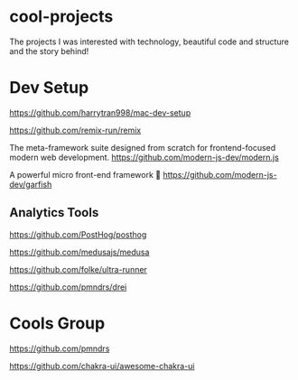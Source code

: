 # cool-projects
The projects I was interested with technology, beautiful code and structure and the story behind!


# Dev Setup

https://github.com/harrytran998/mac-dev-setup


https://github.com/remix-run/remix

The meta-framework suite designed from scratch for frontend-focused modern web development.
https://github.com/modern-js-dev/modern.js


A powerful micro front-end framework 🚚
https://github.com/modern-js-dev/garfish


## Analytics Tools
https://github.com/PostHog/posthog


https://github.com/medusajs/medusa

https://github.com/folke/ultra-runner


https://github.com/pmndrs/drei


# Cools Group

https://github.com/pmndrs

https://github.com/chakra-ui/awesome-chakra-ui

